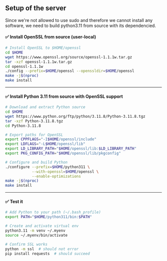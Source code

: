 ## Setup of the server

Since we're not allowed to use sudo and therefore we cannot install any software, we need to build python3.11 from source with its dependencied.

#### ✅ **Install OpenSSL from source (user-local)**

```bash
# Install OpenSSL to $HOME/openssl
cd $HOME
wget https://www.openssl.org/source/openssl-1.1.1w.tar.gz
tar -xzf openssl-1.1.1w.tar.gz
cd openssl-1.1.1w
./config --prefix=$HOME/openssl --openssldir=$HOME/openssl
make -j$(nproc)
make install
```

---

#### ✅ **Install Python 3.11 from source with OpenSSL support**

```bash
# Download and extract Python source
cd $HOME
wget https://www.python.org/ftp/python/3.11.8/Python-3.11.8.tgz
tar -xzf Python-3.11.8.tgz
cd Python-3.11.8

# Export paths for OpenSSL
export CPPFLAGS="-I$HOME/openssl/include"
export LDFLAGS="-L$HOME/openssl/lib"
export LD_LIBRARY_PATH="$HOME/openssl/lib:$LD_LIBRARY_PATH"
export PKG_CONFIG_PATH="$HOME/openssl/lib/pkgconfig"

# Configure and build Python
./configure --prefix=$HOME/python311 \
            --with-openssl=$HOME/openssl \
            --enable-optimizations
make -j$(nproc)
make install
```

---

#### ✅ **Test it**

```bash
# Add Python to your path (~/.bash_profile)
export PATH="$HOME/python311/bin:$PATH"

# Create and activate virtual env
python3.11 -m venv ~/.myenv
source ~/.myenv/bin/activate

# Confirm SSL works
python -m ssl  # should not error
pip install requests  # should succeed
```